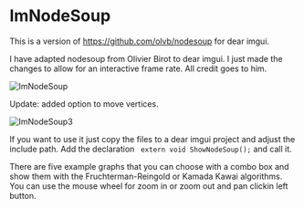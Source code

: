 # ImNodeSoup

This is a version of https://github.com/olvb/nodesoup for dear imgui.

I have adapted nodesoup from Olivier Birot to dear imgui. I just made the changes to allow for an interactive frame rate. All credit goes to him.


![ImNodeSoup](https://user-images.githubusercontent.com/8093144/232327587-5d43ac67-ca95-402f-a280-a08d4056f22b.gif)



Update: added option to move vertices.

![ImNodeSoup3](https://user-images.githubusercontent.com/8093144/233800613-a556442f-d800-4789-be84-e0e9959515ce.gif)




If you want to use it just copy the files to a dear imgui project and adjust the include path.
Add the declaration ``` extern void ShowNodeSoup();``` and call it.

There are five example graphs that you can choose with a combo box and show them with the Fruchterman-Reingold or Kamada Kawai algorithms.
You can use the mouse wheel for zoom in or zoom out and pan clickin left button.
